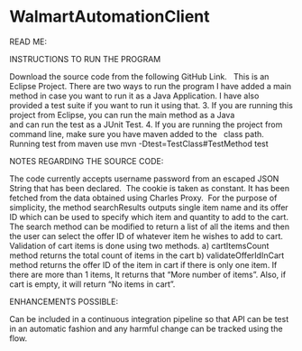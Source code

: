 # WalmartAutomationClient

READ ME:

INSTRUCTIONS TO RUN THE PROGRAM

Download the source code from the following GitHub Link.  
This is an Eclipse Project. There are two ways to run the program 
I have added a main method in case you want to run it as a Java Application.
I have also provided a test suite if you want to run it using that.
3.  If you are running this project from Eclipse, you can run the main method as a Java 		  
     and can run the test as a JUnit Test.
4.  If you are running the project from command line, make sure you have maven added to the       class path.       Running test from maven use mvn -Dtest=TestClass#TestMethod test




NOTES REGARDING THE SOURCE CODE:

The code currently accepts username password from an escaped JSON String that has been declared. 
The cookie is taken as constant. It has been fetched from the data obtained using Charles Proxy. 
For the purpose of simplicity, the method searchResults outputs single item name and its offer ID which can be used to specify which item and quantity to add to the cart. The search method can be modified to return a list of all the items and then the user can select the offer ID of whatever item he wishes to add to cart. 
Validation of cart items is done using two methods. 
     a) cartItemsCount method returns the total count of items in the cart
     b) validateOfferIdInCart method returns the offer ID of the item in cart if there is only one item. If there are more        than 1 items, It returns that “More number of items”. Also, if cart is empty, it will return “No items in cart”.                       

ENHANCEMENTS POSSIBLE:

Can be included in a continuous integration pipeline so that API can be test in an automatic fashion and any harmful change can be tracked using the flow.


